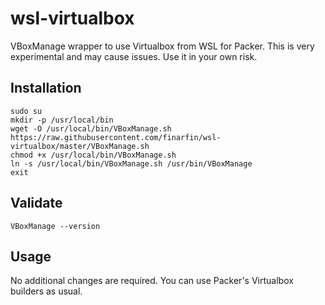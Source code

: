 # wsl-virtualbox
VBoxManage wrapper to use Virtualbox from WSL for Packer. This is very experimental and may cause issues. Use it in your own risk.

## Installation
```
sudo su
mkdir -p /usr/local/bin
wget -O /usr/local/bin/VBoxManage.sh https://raw.githubusercontent.com/finarfin/wsl-virtualbox/master/VBoxManage.sh
chmod +x /usr/local/bin/VBoxManage.sh
ln -s /usr/local/bin/VBoxManage.sh /usr/bin/VBoxManage
exit
```

## Validate
```VBoxManage --version```

## Usage
No additional changes are required. You can use Packer's Virtualbox builders as usual.
